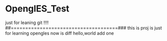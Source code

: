 # OpenglES_Test

just for leaning git !!!!
##=====================================###
this is proj is just for learning opengles
now is diff
hello,world
add one 
